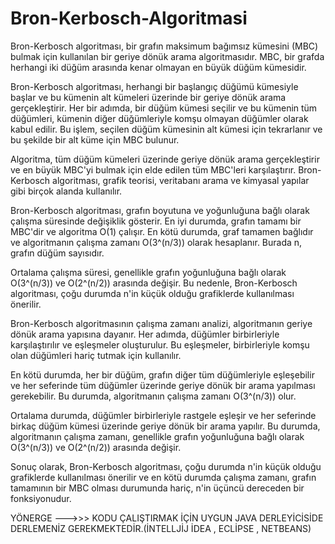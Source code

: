 # Bron-Kerbosch-Algoritmasi
Bron-Kerbosch algoritması, bir grafın maksimum bağımsız kümesini (MBC) bulmak için kullanılan bir geriye dönük arama algoritmasıdır.
 MBC, bir grafda herhangi iki düğüm arasında kenar olmayan en büyük düğüm kümesidir.

Bron-Kerbosch algoritması, herhangi bir başlangıç düğümü kümesiyle başlar 
ve bu kümenin alt kümeleri üzerinde bir geriye dönük arama gerçekleştirir.
Her bir adımda, bir düğüm kümesi seçilir ve bu kümenin tüm düğümleri, kümenin diğer düğümleriyle komşu olmayan düğümler olarak kabul edilir.
Bu işlem, seçilen düğüm kümesinin alt kümesi için tekrarlanır ve bu şekilde bir alt küme için MBC bulunur.

Algoritma, tüm düğüm kümeleri üzerinde geriye dönük arama gerçekleştirir 
ve en büyük MBC'yi bulmak için elde edilen tüm MBC'leri karşılaştırır. 
Bron-Kerbosch algoritması, grafik teorisi, veritabanı arama ve kimyasal yapılar gibi birçok alanda kullanılır.


Bron-Kerbosch algoritması, grafın boyutuna ve yoğunluğuna bağlı olarak çalışma süresinde değişiklik gösterir. 
En iyi durumda, grafın tamamı bir MBC'dir ve algoritma O(1) çalışır. En kötü durumda, graf tamamen bağlıdır 
ve algoritmanın çalışma zamanı O(3^(n/3)) olarak hesaplanır. Burada n, grafın düğüm sayısıdır.

Ortalama çalışma süresi, genellikle grafın yoğunluğuna bağlı olarak O(3^(n/3)) ve O(2^(n/2)) arasında değişir.
 Bu nedenle, Bron-Kerbosch algoritması, çoğu durumda n'in küçük olduğu grafiklerde kullanılması önerilir.

Bron-Kerbosch algoritmasının çalışma zamanı analizi, algoritmanın geriye dönük arama yapısına dayanır. 
Her adımda, düğümler birbirleriyle karşılaştırılır ve eşleşmeler oluşturulur. 
Bu eşleşmeler, birbirleriyle komşu olan düğümleri hariç tutmak için kullanılır.

En kötü durumda, her bir düğüm, grafın diğer tüm düğümleriyle eşleşebilir 
ve her seferinde tüm düğümler üzerinde geriye dönük bir arama yapılması gerekebilir.
 Bu durumda, algoritmanın çalışma zamanı O(3^(n/3)) olur.

Ortalama durumda, düğümler birbirleriyle rastgele eşleşir 
ve her seferinde birkaç düğüm kümesi üzerinde geriye dönük bir arama yapılır.
 Bu durumda, algoritmanın çalışma zamanı, genellikle grafın yoğunluğuna bağlı olarak O(3^(n/3)) ve O(2^(n/2)) arasında değişir.

Sonuç olarak, Bron-Kerbosch algoritması, çoğu durumda n'in küçük olduğu grafiklerde kullanılması önerilir 
ve en kötü durumda çalışma zamanı, grafın tamamının bir MBC olması durumunda hariç, n'in üçüncü dereceden bir fonksiyonudur.

YÖNERGE --->>> KODU ÇALIŞTIRMAK İÇİN UYGUN JAVA DERLEYİCİSİDE DERLEMENİZ GEREKMEKTEDİR.(İNTELLJİJ İDEA , ECLİPSE , NETBEANS)
